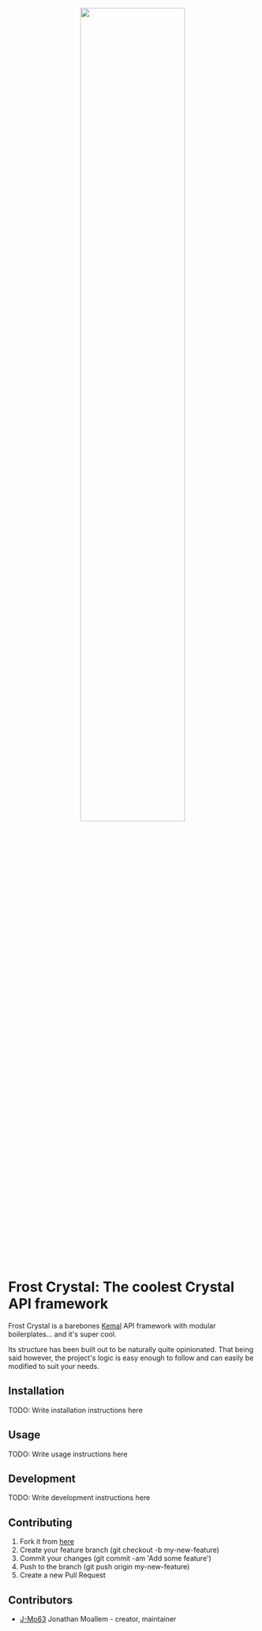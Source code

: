 <p align="center">
  <img src="https://i.imgur.com/Q2R4xgL.png" width="65%">
</p>

# Frost Crystal: The coolest Crystal API framework

Frost Crystal is a barebones [Kemal](http://kemalcr.com) API framework with modular boilerplates... and it's super cool.

Its structure has been built out to be naturally quite opinionated. That being said however, the project's logic is easy enough to follow and can easily be modified to suit your needs.

## Installation

TODO: Write installation instructions here

## Usage

TODO: Write usage instructions here

## Development

TODO: Write development instructions here

## Contributing

1. Fork it from [here](https://github.com/J-Mo63/frost-crystal/fork)
2. Create your feature branch (git checkout -b my-new-feature)
3. Commit your changes (git commit -am 'Add some feature')
4. Push to the branch (git push origin my-new-feature)
5. Create a new Pull Request

## Contributors

- [J-Mo63](https://github.com/J-Mo63) Jonathan Moallem - creator, maintainer
